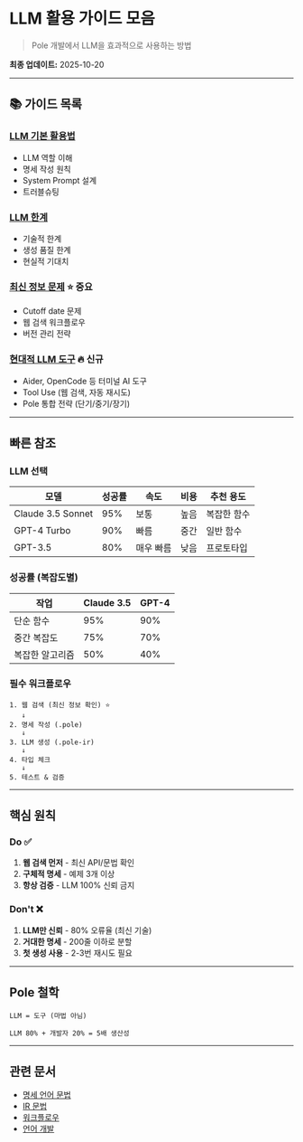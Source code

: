 # LLM 활용 가이드 모음

> Pole 개발에서 LLM을 효과적으로 사용하는 방법

**최종 업데이트:** 2025-10-20

---

## 📚 가이드 목록

### [LLM 기본 활용법](USAGE.md)
- LLM 역할 이해
- 명세 작성 원칙
- System Prompt 설계
- 트러블슈팅

### [LLM 한계](LIMITATIONS.md)
- 기술적 한계
- 생성 품질 한계
- 현실적 기대치

### [최신 정보 문제](LATEST_INFO.md) ⭐ 중요
- Cutoff date 문제
- 웹 검색 워크플로우
- 버전 관리 전략

### [현대적 LLM 도구](MODERN_TOOLS.md) 🔥 신규
- Aider, OpenCode 등 터미널 AI 도구
- Tool Use (웹 검색, 자동 재시도)
- Pole 통합 전략 (단기/중기/장기)

---

## 빠른 참조

### LLM 선택

| 모델 | 성공률 | 속도 | 비용 | 추천 용도 |
|------|--------|------|------|-----------|
| Claude 3.5 Sonnet | 95% | 보통 | 높음 | 복잡한 함수 |
| GPT-4 Turbo | 90% | 빠름 | 중간 | 일반 함수 |
| GPT-3.5 | 80% | 매우 빠름 | 낮음 | 프로토타입 |

### 성공률 (복잡도별)

| 작업 | Claude 3.5 | GPT-4 |
|------|-----------|-------|
| 단순 함수 | 95% | 90% |
| 중간 복잡도 | 75% | 70% |
| 복잡한 알고리즘 | 50% | 40% |

### 필수 워크플로우

```
1. 웹 검색 (최신 정보 확인) ⭐
   ↓
2. 명세 작성 (.pole)
   ↓
3. LLM 생성 (.pole-ir)
   ↓
4. 타입 체크
   ↓
5. 테스트 & 검증
```

---

## 핵심 원칙

### Do ✅
1. **웹 검색 먼저** - 최신 API/문법 확인
2. **구체적 명세** - 예제 3개 이상
3. **항상 검증** - LLM 100% 신뢰 금지

### Don't ❌
1. **LLM만 신뢰** - 80% 오류율 (최신 기술)
2. **거대한 명세** - 200줄 이하로 분할
3. **첫 생성 사용** - 2-3번 재시도 필요

---

## Pole 철학

```
LLM = 도구 (마법 아님)

LLM 80% + 개발자 20% = 5배 생산성
```

---

## 관련 문서

- [명세 언어 문법](../../../specs/syntax-v0.md)
- [IR 문법](../../../specs/ir-syntax.md)
- [워크플로우](../../../specs/workflow.md)
- [언어 개발](../LANGUAGE_DEV.md)
